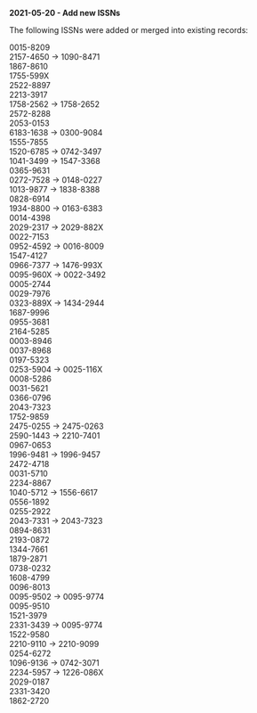 **2021-05-20 - Add new ISSNs**

The following ISSNs were added or merged into existing records:

0015-8209  
2157-4650 -> 1090-8471  
1867-8610  
1755-599X  
2522-8897  
2213-3917  
1758-2562 -> 1758-2652  
2572-8288  
2053-0153  
6183-1638 -> 0300-9084  
1555-7855  
1520-6785 -> 0742-3497  
1041-3499 -> 1547-3368  
0365-9631  
0272-7528 -> 0148-0227  
1013-9877 -> 1838-8388  
0828-6914  
1934-8800 -> 0163-6383  
0014-4398  
2029-2317 -> 2029-882X  
0022-7153  
0952-4592 -> 0016-8009  
1547-4127  
0966-7377 -> 1476-993X  
0095-960X -> 0022-3492  
0005-2744  
0029-7976  
0323-889X -> 1434-2944  
1687-9996  
0955-3681  
2164-5285  
0003-8946  
0037-8968  
0197-5323  
0253-5904 -> 0025-116X  
0008-5286  
0031-5621  
0366-0796  
2043-7323  
1752-9859  
2475-0255 -> 2475-0263  
2590-1443 -> 2210-7401  
0967-0653  
1996-9481 -> 1996-9457  
2472-4718  
0031-5710  
2234-8867  
1040-5712 -> 1556-6617  
0556-1892  
0255-2922  
2043-7331 -> 2043-7323  
0894-8631  
2193-0872  
1344-7661  
1879-2871  
0738-0232  
1608-4799  
0096-8013  
0095-9502 -> 0095-9774  
0095-9510  
1521-3979  
2331-3439 -> 0095-9774  
1522-9580  
2210-9110 -> 2210-9099  
0254-6272  
1096-9136 -> 0742-3071  
2234-5957 -> 1226-086X  
2029-0187  
2331-3420  
1862-2720  